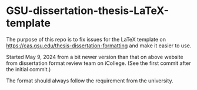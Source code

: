 # GSU-dissertation-thesis-LaTeX-template
The purpose of this repo is to fix issues for the LaTeX template on https://cas.gsu.edu/thesis-dissertation-formatting and make it easier to use.

Started May 9, 2024 from a bit newer version than that on above website from dissertation format review team on iCollege. (See the first commit after the initial commit.)

The format should always follow the requirement from the university.